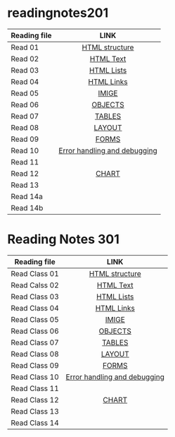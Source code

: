 # readingnotes201

| Reading file   |      LINK                                                               |  
|----------      |:-----------------------------------------------------------------------:|
| Read 01        |  [HTML structure](https://duaa-tarazi.github.io/readingnotes201/read01) | 
| Read 02        |    [HTML Text](https://duaa-tarazi.github.io/readingnotes201/read02)    |   
| Read 03        | [HTML Lists](https://duaa-tarazi.github.io/readingnotes201/read03)      |   
| Read 04        |       [HTML Links](https://duaa-tarazi.github.io/readingnotes201/read04)|
| Read 05        |[IMIGE](https://duaa-tarazi.github.io/readingnotes201/read05)            |
| Read 06        |[OBJECTS](https://duaa-tarazi.github.io/readingnotes201/read06)          |
| Read 07        |[TABLES](https://duaa-tarazi.github.io/readingnotes201/read07)           |
| Read 08        |[LAYOUT](https://duaa-tarazi.github.io/readingnotes201/read08)           |
| Read 09        |[FORMS](https://duaa-tarazi.github.io/readingnotes201/read09)            |
| Read 10        |[Error handling and debugging](https://duaa-tarazi.github.io/readingnotes201/read010)|
| Read 11   |    |[IMAGES](https://duaa-tarazi.github.io/readingnotes201/read011)          |
| Read 12        |[CHART](https://duaa-tarazi.github.io/readingnotes201/read012)           |
| Read 13        |[]()   |
| Read 14a       |[]()                                                               |
| Read 14b       |[]()                                                   |

# Reading Notes 301


| Reading file   |      LINK                                                               |  
|----------      |:-----------------------------------------------------------------------:|
| Read Class 01        |  [HTML structure](https://duaa-tarazi.github.io/readingnotes201/read01) | 
| Read Calss 02        |    [HTML Text](https://duaa-tarazi.github.io/readingnotes201/read02)    |   
| Read Class 03        | [HTML Lists](https://duaa-tarazi.github.io/readingnotes201/read03)      |   
| Read Class 04        |       [HTML Links](https://duaa-tarazi.github.io/readingnotes201/read04)|
| Read Class 05        |[IMIGE](https://duaa-tarazi.github.io/readingnotes201/read05)            |
| Read Class 06        |[OBJECTS](https://duaa-tarazi.github.io/readingnotes201/read06)          |
| Read Class 07        |[TABLES](https://duaa-tarazi.github.io/readingnotes201/read07)           |
| Read Class 08        |[LAYOUT](https://duaa-tarazi.github.io/readingnotes201/read08)           |
| Read Class 09        |[FORMS](https://duaa-tarazi.github.io/readingnotes201/read09)            |
| Read Class 10        |[Error handling and debugging](https://duaa-tarazi.github.io/readingnotes201/read010)|
| Read Class 11   |    |[IMAGES](https://duaa-tarazi.github.io/readingnotes201/read011)          |
| Read Class 12        |[CHART](https://duaa-tarazi.github.io/readingnotes201/read012)           |
| Read Class 13        |[]()   |
| Read Class 14        |[]()                                                                     |
